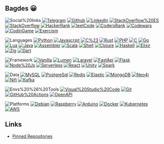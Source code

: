 ## Bagdes 😀

![Social%20links](https://img.shields.io/static/v1?message=Social%20links&color=FCFCFC&label=)
[![Telegram](https://img.shields.io/static/v1?message=@uselessscat&color=2CA5E0&label=Telegram&labelColor=FCFCFC&logo=telegram)](https://www.t.me/uselessscat)
[![Github](https://img.shields.io/static/v1?message=uselessscat&color=181717&label=Github&labelColor=FCFCFC&logo=github&logoColor=181717)](https://github.com/uselessscat)
[![LinkedIn](https://img.shields.io/static/v1?message=ariecb&color=0077B5&label=LinkedIn&labelColor=FCFCFC&logo=linkedin&logoColor=0077B5)](https://www.linkedin.com/in/ariecb/)
[![StackOverflow%20ES](https://img.shields.io/static/v1?message=uselessscat&color=FE7A16&label=StackOverflow%20ES&labelColor=FCFCFC&logo=stackoverflow&logoColor=FE7A16)](https://es.stackoverflow.com/users/4617/uselessscat)
[![StackOverflow](https://img.shields.io/static/v1?message=uselessscat&color=FE7A16&label=StackOverflow&labelColor=FCFCFC&logo=stackoverflow&logoColor=FE7A16)](https://stackoverflow.com/users/6658955/uselessscat)
[![HackerRank](https://img.shields.io/static/v1?message=UselesssCat&color=2EC866&label=HackerRank&labelColor=FCFCFC&logo=hackerrank&logoColor=2EC866)](https://www.hackerrank.com/UselesssCat)
[![leetCode](https://img.shields.io/static/v1?message=uselessscat&color=F89F1B&label=leetCode&labelColor=FCFCFC&logo=leetcode&logoColor=F89F1B)](https://leetcode.com/uselessscat/)
[![CodersRank](https://img.shields.io/static/v1?message=uselessscat&color=67A4AC&label=CodersRank&labelColor=FCFCFC&logo=codersrank&logoColor=67A4AC)](https://profile.codersrank.io/user/uselessscat/)
[![Codewars](https://img.shields.io/static/v1?message=uselessscat&color=AD2C27&label=Codewars&labelColor=FCFCFC&logo=codewars&logoColor=AD2C27)](https://www.codewars.com/users/uselessscat)
[![CodinGame](https://img.shields.io/static/v1?message=uselessscat&color=F2BB13&label=CodinGame&labelColor=FCFCFC&logo=codingame&logoColor=F2BB13)](https://www.codingame.com/profile/7523c6d6a87764f8b03cb0d42a9eefa27186793)
[![Exercism](https://img.shields.io/static/v1?message=uselessscat&color=009CAB&label=Exercism&labelColor=FCFCFC&logo=exercism)](https://exercism.org/profiles/uselessscat)

![Languages](https://img.shields.io/static/v1?message=Languages&color=FCFCFC&label=)
[![Python](https://img.shields.io/static/v1?message=11%20Repos&color=3776AB&label=Python&labelColor=FCFCFC&logo=python)](https://github.com/search?q&#x3D;user:uselessscat%20topic:python)
[![Javascript](https://img.shields.io/static/v1?message=8%20Repos&color=F7DF1E&label=Javascript&labelColor=FCFCFC&logo=javascript)](https://github.com/search?q&#x3D;user:uselessscat%20topic:javascript)
[![C%23](https://img.shields.io/static/v1?message=3%20Repos&color=512BD4&label=C%23&labelColor=FCFCFC&logo=c-sharp&logoColor=512BD4)](https://github.com/search?q&#x3D;user:uselessscat%20topic:csharp)
[![Rust](https://img.shields.io/static/v1?message=2%20Repos&color=000&label=Rust&labelColor=FCFCFC&logo=rust&logoColor=000)](https://github.com/search?q&#x3D;user:uselessscat%20topic:rust)
[![PHP](https://img.shields.io/static/v1?message=3%20Repos&color=777BB4&label=PHP&labelColor=FCFCFC&logo=php&logoColor=777BB4)](https://github.com/search?q&#x3D;user:uselessscat%20topic:php)
[![C](https://img.shields.io/static/v1?message=1%20Repos&color=A8B9CC&label=C&labelColor=FCFCFC&logo=c)](https://github.com/search?q&#x3D;user:uselessscat%20topic:c)
[![Go](https://img.shields.io/static/v1?message=2%20Repos&color=00ADD8&label=Go&labelColor=FCFCFC&logo=go)](https://github.com/search?q&#x3D;user:uselessscat%20topic:go)
[![Lua](https://img.shields.io/static/v1?message=1%20Repos&color=2C2D72&label=Lua&labelColor=FCFCFC&logo=lua&logoColor=2C2D72)](https://github.com/search?q&#x3D;user:uselessscat%20topic:lua)
[![Java](https://img.shields.io/static/v1?message=1%20Repos&color=007396&label=Java&labelColor=FCFCFC)](https://github.com/search?q&#x3D;user:uselessscat%20topic:java)
[![Assembler](https://img.shields.io/static/v1?message=1%20Repos&color=007AAC&label=Assembler&labelColor=FCFCFC&logo=assemblyscript&logoColor=007AAC)](https://github.com/search?q&#x3D;user:uselessscat%20topic:assembler)
[![Scala](https://img.shields.io/static/v1?message=1%20Repos&color=DC322F&label=Scala&labelColor=FCFCFC&logo=scala&logoColor=DC322F)](https://github.com/search?q&#x3D;user:uselessscat%20topic:scala)
[![Shell](https://img.shields.io/static/v1?message=2%20Repos&color=FCC624&label=Shell&labelColor=FCFCFC&logo=linux&logoColor=000)](https://github.com/search?q&#x3D;user:uselessscat%20topic:shell)
[![Clojure](https://img.shields.io/static/v1?message=1%20Repos&color=5881D8&label=Clojure&labelColor=FCFCFC&logo=clojure)](https://github.com/search?q&#x3D;user:uselessscat%20topic:clojure)
[![Haskell](https://img.shields.io/static/v1?message=1%20Repos&color=5D4F85&label=Haskell&labelColor=FCFCFC&logo=haskell&logoColor=5D4F85)](https://github.com/search?q&#x3D;user:uselessscat%20topic:haskell)
[![Elixir](https://img.shields.io/static/v1?message=1%20Repos&color=4B275F&label=Elixir&labelColor=FCFCFC&logo=elixir&logoColor=4B275F)](https://github.com/search?q&#x3D;user:uselessscat%20topic:elixir)
[![Zig](https://img.shields.io/static/v1?message=1%20Repos&color=F7A41D&label=Zig&labelColor=FCFCFC&logo=zig)](https://github.com/search?q&#x3D;user:uselessscat%20topic:zig)
[![Dart](https://img.shields.io/static/v1?message=2%20Repos&color=0175C2&label=Dart&labelColor=FCFCFC&logo=dart&logoColor=0175C2)](https://github.com/search?q&#x3D;user:uselessscat%20topic:dart)

![Framework](https://img.shields.io/static/v1?message=Framework&color=FCFCFC&label=)
[![Vanilla](https://img.shields.io/static/v1?message=7%20Repos&color=green&label=Vanilla&labelColor=FCFCFC)](https://github.com/search?q&#x3D;user:uselessscat%20topic:vanilla)
[![Lumen](https://img.shields.io/static/v1?message=1%20Repos&color=E74430&label=Lumen&labelColor=FCFCFC&logo=lumen)](https://github.com/search?q&#x3D;user:uselessscat%20topic:lumen)
[![Laravel](https://img.shields.io/static/v1?message=1%20Repos&color=FF2D20&label=Laravel&labelColor=FCFCFC&logo=laravel)](https://github.com/search?q&#x3D;user:uselessscat%20topic:laravel)
[![FastApi](https://img.shields.io/static/v1?message=9%20Repos&color=009688&label=FastApi&labelColor=FCFCFC&logo=fastapi)](https://github.com/search?q&#x3D;user:uselessscat%20topic:fastapi)
[![Flask](https://img.shields.io/static/v1?message=1%20Repos&color=111&label=Flask&labelColor=FCFCFC&logo=flask&logoColor=000)](https://github.com/search?q&#x3D;user:uselessscat%20topic:flask)
[![Node%20Js](https://img.shields.io/static/v1?message=5%20Repos&color=339933&label=Node%20Js&labelColor=FCFCFC&logo=node.js)](https://github.com/search?q&#x3D;user:uselessscat%20topic:nodejs)
[![Serverless](https://img.shields.io/static/v1?message=1%20Repos&color=FD5750&label=Serverless&labelColor=FCFCFC&logo=serverless)](https://github.com/search?q&#x3D;user:uselessscat%20topic:serverless)
[![React](https://img.shields.io/static/v1?message=3%20Repos&color=61DAFB&label=React&labelColor=FCFCFC&logo=react)](https://github.com/search?q&#x3D;user:uselessscat%20topic:react)
[![Unity](https://img.shields.io/static/v1?message=2%20Repos&color=111&label=Unity&labelColor=FCFCFC&logo=unity&logoColor=000)](https://github.com/search?q&#x3D;user:uselessscat%20topic:unity)
[![Spark](https://img.shields.io/static/v1?message=1%20Repos&color=E25A1C&label=Spark&labelColor=FCFCFC&logo=apachespark)](https://github.com/search?q&#x3D;user:uselessscat%20topic:spark)

![Data](https://img.shields.io/static/v1?message=Data&color=FCFCFC&label=)
[![MySQL](https://img.shields.io/static/v1?message=3%20Repos&color=4479A1&label=MySQL&labelColor=FCFCFC&logo=mysql)](https://github.com/search?q&#x3D;user:uselessscat%20topic:mysql)
[![PostgreSql](https://img.shields.io/static/v1?message=11%20Repos&color=336791&label=PostgreSql&labelColor=FCFCFC&logo=postgresql&logoColor=336791)](https://github.com/search?q&#x3D;user:uselessscat%20topic:postgresql)
[![Redis](https://img.shields.io/static/v1?message=1%20Repos&color=DC382D&label=Redis&labelColor=FCFCFC&logo=redis)](https://github.com/search?q&#x3D;user:uselessscat%20topic:redis)
[![Elastic](https://img.shields.io/static/v1?message=1%20Repos&color=005571&label=Elastic&labelColor=FCFCFC&logo=elasticsearch&logoColor=005571)](https://github.com/search?q&#x3D;user:uselessscat%20topic:elasticsearch)
[![MongoDB](https://img.shields.io/static/v1?message=0%20Repos&color=47A248&label=MongoDB&labelColor=FCFCFC&logo=mongodb)](https://github.com/search?q&#x3D;user:uselessscat%20topic:mongodb)
[![Neo4j](https://img.shields.io/static/v1?message=0%20Repos&color=4581C3&label=Neo4j&labelColor=FCFCFC&logo=neo4j)](https://github.com/search?q&#x3D;user:uselessscat%20topic:neo4j)
[![Nifi](https://img.shields.io/static/v1?message=1%20Repos&color=728e9b&label=Nifi&labelColor=FCFCFC)](https://github.com/search?q&#x3D;user:uselessscat%20topic:nifi)
[![Kafka](https://img.shields.io/static/v1?message=1%20Repos&color=231F20&label=Kafka&labelColor=FCFCFC&logo=apache-kafka&logoColor=231F20)](https://github.com/search?q&#x3D;user:uselessscat%20topic:kafka)

![Envs%20%26%20Tools](https://img.shields.io/static/v1?message=Envs%20%26%20Tools&color=FCFCFC&label=)
[![Visual%20Studio%20Code](https://img.shields.io/static/v1?message=3%20Repos&color=007ACC&label=Visual%20Studio%20Code&labelColor=FCFCFC&logo=visual-studio-code&logoColor=007ACC)](https://github.com/search?q&#x3D;user:uselessscat%20topic:vscode)
[![Git](https://img.shields.io/static/v1?message=68%20Repos&color=F05032&label=Git&labelColor=FCFCFC&logo=git)](https://github.com/search?q&#x3D;user:uselessscat)
[![GitHub%20Actions](https://img.shields.io/static/v1?message=1%20Repos&color=2088FF&label=GitHub%20Actions&labelColor=FCFCFC&logo=github-actions)](https://github.com/search?q&#x3D;user:uselessscat%20topic:githubactions)
[![OpenAPI](https://img.shields.io/static/v1?message=1%20Repos&color=6BA539&label=OpenAPI&labelColor=FCFCFC&logo=openapi-initiative)](https://github.com/search?q&#x3D;user:uselessscat%20topic:openapi)

![Platforms](https://img.shields.io/static/v1?message=Platforms&color=FCFCFC&label=)
[![Debian](https://img.shields.io/static/v1?message=2%20Repos&color=A81D33&label=Debian&labelColor=FCFCFC&logo=debian&logoColor=A81D33)](https://github.com/search?q&#x3D;user:uselessscat%20topic:debian)
[![Raspberry](https://img.shields.io/static/v1?message=1%20Repos&color=C51A4A&label=Raspberry&labelColor=FCFCFC&logo=raspberry-pi&logoColor=C51A4A)](https://github.com/search?q&#x3D;user:uselessscat%20topic:raspberrypi)
[![Arduino](https://img.shields.io/static/v1?message=0%20Repos&color=00878F&label=Arduino&labelColor=FCFCFC&logo=arduino&logoColor=00878F)](https://github.com/search?q&#x3D;user:uselessscat%20topic:arduino)
[![Docker](https://img.shields.io/static/v1?message=6%20Repos&color=2496ED&label=Docker&labelColor=FCFCFC&logo=docker)](https://github.com/search?q&#x3D;user:uselessscat%20topic:docker)
[![Kubernetes](https://img.shields.io/static/v1?message=0%20Repos&color=326CE5&label=Kubernetes&labelColor=FCFCFC&logo=kubernetes)](https://github.com/search?q&#x3D;user:uselessscat%20topic:kubernetes)
[![AWS](https://img.shields.io/static/v1?message=1%20Repos&color=232F3E&label=AWS&labelColor=FCFCFC&logo=amazon-aws&logoColor=232F3E)](https://github.com/search?q&#x3D;user:uselessscat%20topic:aws)

## Links

- [Pinned Repositories](https://github.com/search?q=user:uselessscat%20topic:pinned)
